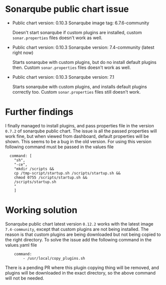 # Sonarqube public chart issue

*   Public chart version: 0.10.3
    Sonarqube image tag: 6.7.6-community

    Doesn't start sonarqube if custom plugins are installed, custom `sonar.properties` files doesn't work as well. 

*   Public chart version: 0.10.3
    Sonarqube version: 7.4-community (latest right now)
    
    Starts sonarqube with custom plugins, but do no install default plugins then. Custom `sonar.properties` files doesn't work as well. 

*   Public chart version: 0.10.3
    Sonarqube version: 7.1
    
    Starts sonarqube with custom plugins, and installs default plugins correctly too. Custom `sonar.properties` files still doesn't work.


# Further findings

I finally managed to install plugins, and pass properties file in the version `0.7.2` of sonarqube public chart. The issue is all the passed properties will work fine, but when viewed from dashboard, default properties will be shown. This seems to be a bug in the old version. For using this version following command must be passed in the values file 

```
  command: [
    "sh",
    "-ce",
    "mkdir /scripts &&
    cp /tmp-script/startup.sh /scripts/startup.sh &&
    chmod 0755 /scripts/startup.sh &&
    /scripts/startup.sh
    "
    ]
```

# Working solution

Sonarqube public chart latest version `0.12.2` works with the latest image `7.4-community`, except that custom plugins are not being installed. The reason is that custom plugins are being downloaded but not being copied to the right directory. To solve the issue add the following command in the values.yaml file 

```
    command:
        - /usr/local/copy_plugins.sh
```

There is a pending PR where this plugin copying thing will be removed, and plugins will be downloaded in the exact directory, so the above command will not be needed. 